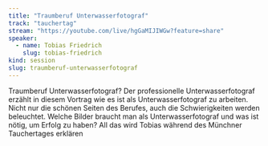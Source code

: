 ```yaml
---
title: "Traumberuf Unterwasserfotograf"
track: "tauchertag"
stream: "https://youtube.com/live/hgGaMIJIWGw?feature=share"
speaker:
  - name: Tobias Friedrich
    slug: tobias-friedrich
kind: session
slug: traumberuf-unterwasserfotograf
---
```


Traumberuf Unterwasserfotograf? Der professionelle Unterwasserfotograf erzählt in diesem Vortrag wie es ist als Unterwasserfotograf zu arbeiten. Nicht nur die schönen Seiten des Berufes, auch die Schwierigkeiten werden beleuchtet. Welche Bilder braucht man als Unterwasserfotograf und was ist nötig, um Erfolg zu haben? All das wird Tobias während des Münchner Tauchertages erklären